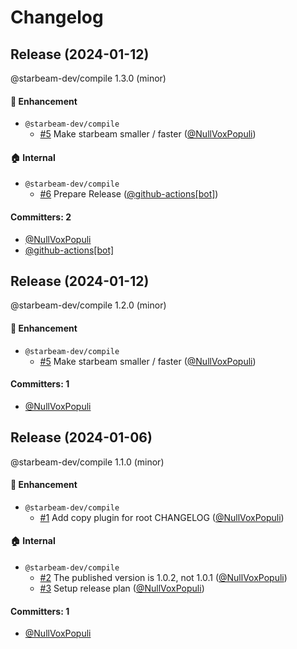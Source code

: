 # Changelog
## Release (2024-01-12)

@starbeam-dev/compile 1.3.0 (minor)

#### :rocket: Enhancement
* `@starbeam-dev/compile`
  * [#5](https://github.com/starbeamjs/dev-compile/pull/5) Make starbeam smaller / faster ([@NullVoxPopuli](https://github.com/NullVoxPopuli))

#### :house: Internal
* `@starbeam-dev/compile`
  * [#6](https://github.com/starbeamjs/dev-compile/pull/6) Prepare Release ([@github-actions[bot]](https://github.com/apps/github-actions))

#### Committers: 2
- [@NullVoxPopuli](https://github.com/NullVoxPopuli)
- [@github-actions[bot]](https://github.com/apps/github-actions)
## Release (2024-01-12)

@starbeam-dev/compile 1.2.0 (minor)

#### :rocket: Enhancement
* `@starbeam-dev/compile`
  * [#5](https://github.com/starbeamjs/dev-compile/pull/5) Make starbeam smaller / faster ([@NullVoxPopuli](https://github.com/NullVoxPopuli))

#### Committers: 1
- [@NullVoxPopuli](https://github.com/NullVoxPopuli)
## Release (2024-01-06)

@starbeam-dev/compile 1.1.0 (minor)

#### :rocket: Enhancement
* `@starbeam-dev/compile`
  * [#1](https://github.com/starbeamjs/dev-compile/pull/1) Add copy plugin for root CHANGELOG ([@NullVoxPopuli](https://github.com/NullVoxPopuli))

#### :house: Internal
* `@starbeam-dev/compile`
  * [#2](https://github.com/starbeamjs/dev-compile/pull/2) The published version is 1.0.2, not 1.0.1 ([@NullVoxPopuli](https://github.com/NullVoxPopuli))
  * [#3](https://github.com/starbeamjs/dev-compile/pull/3) Setup release plan ([@NullVoxPopuli](https://github.com/NullVoxPopuli))

#### Committers: 1
- [@NullVoxPopuli](https://github.com/NullVoxPopuli)
